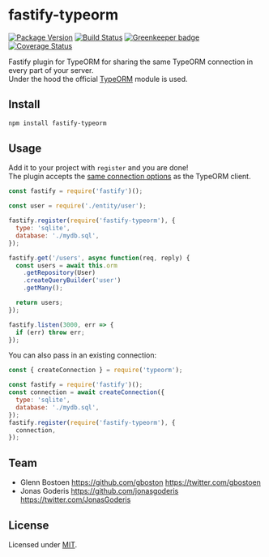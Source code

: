 # fastify-typeorm

[![Package Version](https://img.shields.io/npm/v/fastify-typeorm-plugin.svg)](https://npm.im/fastify-typeorm-plugin)
[![Build Status](https://travis-ci.org/inthepocket/fastify-typeorm-plugin.svg?branch=master)](https://travis-ci.org/inthepocket/fastify-typeorm-plugin)
[![Greenkeeper badge](https://badges.greenkeeper.io/inthepocket/fastify-typeorm-plugin.svg)](https://greenkeeper.io/)
[![Coverage Status](https://coveralls.io/repos/github/inthepocket/fastify-typeorm-plugin/badge.svg?branch=master)](https://coveralls.io/github/inthepocket/fastify-typeorm-plugin?branch=master)

Fastify plugin for TypeORM for sharing the same TypeORM connection in every part of your server.  
Under the hood the official [TypeORM](https://www.npmjs.com/package/typeorm) module is used.

## Install

```sh
npm install fastify-typeorm
```

## Usage

Add it to your project with `register` and you are done!  
The plugin accepts the [same connection options](https://typeorm.io/#/connection-options) as the TypeORM client.

```js
const fastify = require('fastify')();

const user = require('./entity/user');

fastify.register(require('fastify-typeorm'), {
  type: 'sqlite',
  database: './mydb.sql',
});

fastify.get('/users', async function(req, reply) {
  const users = await this.orm
    .getRepository(User)
    .createQueryBuilder('user')
    .getMany();

  return users;
});

fastify.listen(3000, err => {
  if (err) throw err;
});
```

You can also pass in an existing connection:

```js
const { createConnection } = require('typeorm');

const fastify = require('fastify')();
const connection = await createConnection({
  type: 'sqlite',
  database: './mydb.sql',
});
fastify.register(require('fastify-typeorm'), {
  connection,
});
```

## Team

- Glenn Bostoen <https://github.com/gboston> <https://twitter.com/gbostoen>
- Jonas Goderis <https://github.com/jonasgoderis> <https://twitter.com/JonasGoderis>

## License

Licensed under [MIT](./LICENSE).
